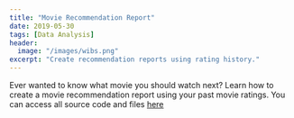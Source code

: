 ```yaml
---
title: "Movie Recommendation Report"
date: 2019-05-30
tags: [Data Analysis]
header:
  image: "/images/wibs.png"
excerpt: "Create recommendation reports using rating history."
---
```


Ever wanted to know what movie you should watch next? Learn how to create a movie recommendation report using your past movie ratings. You can access all source code and files [here](https://github.com/jckett/Movie-Recommendation)
